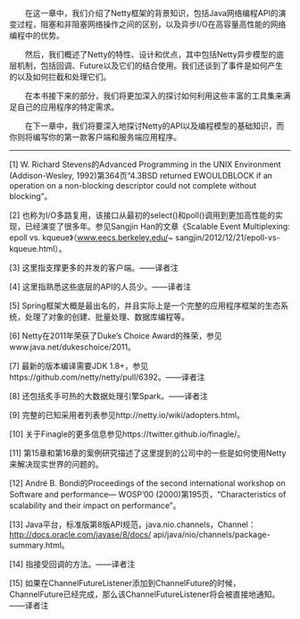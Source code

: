 &emsp;&emsp;在这一章中，我们介绍了Netty框架的背景知识，包括Java网络编程API的演变过程，阻塞和非阻塞网络操作之间的区别，以及异步I/O在高容量高性能的网络编程中的优势。

&emsp;&emsp;然后，我们概述了Netty的特性、设计和优点，其中包括Netty异步模型的底层机制，包括回调、Future以及它们的结合使用。我们还谈到了事件是如何产生的以及如何拦截和处理它们。

&emsp;&emsp;在本书接下来的部分，我们将更加深入的探讨如何利用这些丰富的工具集来满足自己的应用程序的特定需求。

&emsp;&emsp;在下一章中，我们将要深入地探讨Netty的API以及编程模型的基础知识，而你则将编写你的第一款客户端和服务端应用程序。

---

[1] W. Richard Stevens的Advanced Programming in the UNIX Environment (Addison-Wesley, 1992)第364页“4.3BSD returned EWOULDBLOCK if an operation on a non-blocking descriptor could not complete without blocking”。

[2] 也称为I/O多路复用，该接口从最初的select()和poll()调用到更加高性能的实现，已经演变了很多年。参见Sangjin Han的文章《Scalable Event Multiplexing: epoll vs. kqueue》（www.eecs.berkeley.edu/~ sangjin/2012/12/21/epoll-vs-kqueue.html）。

[3] 这里指支撑更多的并发的客户端。——译者注

[4] 这里指熟悉这些底层的API的人员少。——译者注

[5] Spring框架大概是最出名的，并且实际上是一个完整的应用程序框架的生态系统，处理了对象的创建、批量处理、数据库编程等。

[6] Netty在2011年荣获了Duke’s Choice Award的殊荣，参见www.java.net/dukeschoice/2011。

[7] 最新的版本编译需要JDK 1.8+，参见https://github.com/netty/netty/pull/6392。——译者注

[8] 还包括炙手可热的大数据处理引擎Spark。——译者注

[9] 完整的已知采用者列表参见http://netty.io/wiki/adopters.html。

[10] 关于Finagle的更多信息参见https://twitter.github.io/finagle/。

[11] 第15章和第16章的案例研究描述了这里提到的公司中的一些是如何使用Netty来解决现实世界的问题的。

[12] André B. Bondi的Proceedings of the second international workshop on Software and performance— WOSP’00 (2000)第195页，“Characteristics of scalability and their impact on performance”。

[13] Java平台，标准版第8版API规范，java.nio.channels，Channel：http://docs.oracle.com/javase/8/docs/ api/java/nio/channels/package-summary.html。

[14] 指接受回调的方法。——译者注

[15] 如果在ChannelFutureListener添加到ChannelFuture的时候，ChannelFuture已经完成，那么该ChannelFutureListener将会被直接地通知。——译者注
